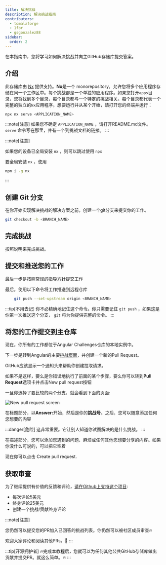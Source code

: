 ```yaml
---
title: 解决挑战
description: 解决挑战指南
contributors:
  - tomalaforge
  - 1fbr
  - gsgonzalez88
sidebar:
  order: 2
---
```


在本指南中，您将学习如何解决挑战并向主GitHub存储库提交答案。

## 介绍

此存储库由 [Nx](https://nx.dev/getting-started/intro) 提供支持。<b>Nx</b>是一个 monorepository，允许您将多个应用程序存储在同一个工作区中。每个挑战都是一个单独的应用程序。如果您打开`apps`目录，您将找到多个目录，每个目录都与一个特定的挑战相关。每个目录都代表一个完整的独立的`Nx`应用程序。想要运行并从某个开始，请打开您的终端并运行：

```bash
npx nx serve <APPLICATION_NAME>
```

:::note[注意]
如果您不确定 `APPLICATION_NAME` ，请打开README.md文件。 `serve` 命令写在那里，并有一个到挑战文档的链接。
:::

:::note[注意]

如果您的设备已全局安装 `nx` ，则可以跳过使用 `npx`

要全局安装 `nx` ，使用

```bash
npm i -g nx
```

:::

## 创建 Git 分支

在你开始实现解决挑战的解决方案之前，创建一个git分支来提交你的工作。

```bash
git checkout -b <BRANCH_NAME>
```

## 完成挑战

按照说明来完成挑战。

## 提交和推送您的工作

最后一步是按照常规的[指导方针](https://www.conventionalcommits.org/en/v1.0.0/)提交工作

最后，使用以下命令将工作推送到远程仓库

```bash
    git push --set-upstream origin <BRANCH_NAME>
```

:::tip[不用去记]
你不必精确地记住这个命令。你只需要记住 `git push` ，如果这是你第一次推送这个分支， `git` 将为你提供完整的命令。
:::

## 将您的工作提交到主仓库

现在，你所有的工作都位于Angular Challenges仓库的本地实例中。

下一步是转到Angular的主要[挑战页面](https://github.com/tomalaforge/angular-challenges)，并创建一个新的Pull Request。

GitHub应该显示一个通知头来帮助你创建拉取请求。

如果不是这样，要么是你错误地执行了前面的某个步骤，要么你可以转到<b>Pull Request</b>选项卡并点击<span class="github-success-btn">New pull request</span>按钮

一旦你选择了要比较的两个分支，就会看到下面的页面:

![New pull request screen](../../../../assets/new-pull-request.png)

在标题部分，以<b>Answer:</b>开始，然后是你的<b>挑战号</b>。之后，您可以随意添加任何您想要的内容

:::danger[危险]
这非常重要。它让别人知道你试图解决的是什么挑战。
:::

在描述部分，您可以添加您遇到的问题、麻烦或任何其他您想要分享的内容。如果你没什么可说的，可以把它空着

现在你可以点击 <span class="github-success-btn">Create pull request</span>.

## 获取审查

为了继续提供有价值的反馈和评论，<a href="https://github.com/sponsors/tomalaforge">请在Github上支持这个项目</a>:

<ul>
<li>每次评论5美元</li>
<li>终身评论25美元</li>
<li>创建一个挑战/贡献终身评论</li>
</ul>

:::note[注意]

您仍然可以提交您的PR加入已回答的挑战列表。你仍然可以被社区成员审查🔥

欢迎大家评论和阅读其他PRs。💪
:::

:::tip[开源拥护者]
🔥完成本教程后，您就可以为任何其他公共GitHub存储库做出贡献并提交PR。就这么简单。🔥
:::
